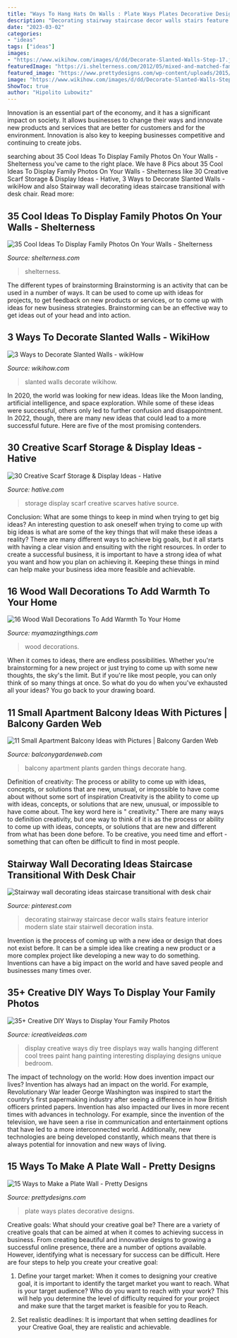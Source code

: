 ```yaml
---
title: "Ways To Hang Hats On Walls : Plate Ways Plates Decorative Designs"
description: "Decorating stairway staircase decor walls stairs feature interior modern slate stair stairwell decoration insta"
date: "2023-03-02"
categories:
- "ideas"
tags: ["ideas"]
images:
- "https://www.wikihow.com/images/d/dd/Decorate-Slanted-Walls-Step-17.jpg"
featuredImage: "https://i.shelterness.com/2012/05/mixed-and-matched-family-photos.jpg"
featured_image: "https://www.prettydesigns.com/wp-content/uploads/2015/08/15-ways-to-make-a-plate-wall.jpg"
image: "https://www.wikihow.com/images/d/dd/Decorate-Slanted-Walls-Step-17.jpg"
ShowToc: true
author: "Hipolito Lubowitz"
---
```



Innovation is an essential part of the economy, and it has a significant impact on society. It allows businesses to change their ways and innovate new products and services that are better for customers and for the environment. Innovation is also key to keeping businesses competitive and continuing to create jobs.

	

		
searching about 35 Cool Ideas To Display Family Photos On Your Walls - Shelterness you've came to the right place. We have 8 Pics about 35 Cool Ideas To Display Family Photos On Your Walls - Shelterness like 30 Creative Scarf Storage &amp; Display Ideas - Hative, 3 Ways to Decorate Slanted Walls - wikiHow and also Stairway wall decorating ideas staircase transitional with desk chair. Read more:
		
    
## 35 Cool Ideas To Display Family Photos On Your Walls - Shelterness

<img loading=lazy src="https://i.shelterness.com/2012/05/mixed-and-matched-family-photos.jpg" onerror="this.onerror=null;this.src='https://tse4.mm.bing.net/th?id=OIP.lVf9C5f01KlgjINZ9sm_SwHaLJ&amp;pid=15.1';" alt="35 Cool Ideas To Display Family Photos On Your Walls - Shelterness">

_Source: shelterness.com_

>shelterness. 

	

The different types of brainstorming
Brainstorming is an activity that can be used in a number of ways. It can be used to come up with ideas for projects, to get feedback on new products or services, or to come up with ideas for new business strategies. Brainstorming can be an effective way to get ideas out of your head and into action.

    
## 3 Ways To Decorate Slanted Walls - WikiHow

<img loading=lazy src="https://www.wikihow.com/images/d/dd/Decorate-Slanted-Walls-Step-17.jpg" onerror="this.onerror=null;this.src='https://tse3.mm.bing.net/th?id=OIP.VBOw0IAd9mb6ZEHSRD8H6gHaFj&amp;pid=15.1';" alt="3 Ways to Decorate Slanted Walls - wikiHow">

_Source: wikihow.com_

>slanted walls decorate wikihow. 

	

In 2020, the world was looking for new ideas. Ideas like the Moon landing, artificial intelligence, and space exploration. While some of these ideas were successful, others only led to further confusion and disappointment. In 2022, though, there are many new ideas that could lead to a more successful future. Here are five of the most promising contenders.

    
## 30 Creative Scarf Storage &amp; Display Ideas - Hative

<img loading=lazy src="https://hative.com/wp-content/uploads/2015/03/scarf-storage-ideas/7-creative-scarf-storage-and-display-ideas.jpg" onerror="this.onerror=null;this.src='https://tse2.mm.bing.net/th?id=OIP.l2aJPKQK8__Zzwv7XVX_gAHaLI&amp;pid=15.1';" alt="30 Creative Scarf Storage &amp; Display Ideas - Hative">

_Source: hative.com_

>storage display scarf creative scarves hative source. 

	

Conclusion: What are some things to keep in mind when trying to get big ideas?
An interesting question to ask oneself when trying to come up with big ideas is what are some of the key things that will make these ideas a reality? There are many different ways to achieve big goals, but it all starts with having a clear vision and ensuiting with the right resources. In order to create a successful business, it is important to have a strong idea of what you want and how you plan on achieving it. Keeping these things in mind can help make your business idea more feasible and achievable.

    
## 16 Wood Wall Decorations To Add Warmth To Your Home

<img loading=lazy src="https://myamazingthings.com/wp-content/uploads/2017/01/wood-wall-decorations.jpg" onerror="this.onerror=null;this.src='https://tse1.mm.bing.net/th?id=OIP.zVeVQSv8SFJ8l99EgX5KiwHaD3&amp;pid=15.1';" alt="16 Wood Wall Decorations To Add Warmth To Your Home">

_Source: myamazingthings.com_

>wood decorations. 

	

When it comes to ideas, there are endless possibilities. Whether you're brainstorming for a new project or just trying to come up with some new thoughts, the sky's the limit. But if you're like most people, you can only think of so many things at once. So what do you do when you've exhausted all your ideas? You go back to your drawing board.

    
## 11 Small Apartment Balcony Ideas With Pictures | Balcony Garden Web

<img loading=lazy src="http://balconygardenweb.com/wp-content/uploads/2016/02/small-balcony-11.jpg" onerror="this.onerror=null;this.src='https://tse4.mm.bing.net/th?id=OIP.Olx_XcnFFgteLe_NgCGoNgHaJ5&amp;pid=15.1';" alt="11 Small Apartment Balcony Ideas with Pictures | Balcony Garden Web">

_Source: balconygardenweb.com_

>balcony apartment plants garden things decorate hang. 

	

Definition of creativity: The process or ability to come up with ideas, concepts, or solutions that are new, unusual, or impossible to have come about without some sort of inspiration
Creativity is the ability to come up with ideas, concepts, or solutions that are new, unusual, or impossible to have come about. The key word here is " creativity." There are many ways to definition creativity, but one way to think of it is as the process or ability to come up with ideas, concepts, or solutions that are new and different from what has been done before. To be creative, you need time and effort - something that can often be difficult to find in most people.

    
## Stairway Wall Decorating Ideas Staircase Transitional With Desk Chair

<img loading=lazy src="https://i.pinimg.com/736x/f7/f1/ac/f7f1ac9e97448a3b4be3853b7afa95d2--stairway-wall-decorating-stairway-walls.jpg" onerror="this.onerror=null;this.src='https://tse2.mm.bing.net/th?id=OIP.Ik-g6ojLC4VNZcIp6c_KegHaLo&amp;pid=15.1';" alt="Stairway wall decorating ideas staircase transitional with desk chair">

_Source: pinterest.com_

>decorating stairway staircase decor walls stairs feature interior modern slate stair stairwell decoration insta. 

	

Invention is the process of coming up with a new idea or design that does not exist before. It can be a simple idea like creating a new product or a more complex project like developing a new way to do something. Inventions can have a big impact on the world and have saved people and businesses many times over.

    
## 35+ Creative DIY Ways To Display Your Family Photos

<img loading=lazy src="http://www.icreativeideas.com/wp-content/uploads/2015/03/30-Creative-Ways-to-Display-Your-Family-Photos-3_1.jpg" onerror="this.onerror=null;this.src='https://tse4.mm.bing.net/th?id=OIP.zLA7YAB8kJuy25400Ep4gwHaE3&amp;pid=15.1';" alt="35+ Creative DIY Ways to Display Your Family Photos">

_Source: icreativeideas.com_

>display creative ways diy tree displays way walls hanging different cool trees paint hang painting interesting displaying designs unique bedroom. 

	

The impact of technology on the world: How does invention impact our lives?
Invention has always had an impact on the world. For example, Revolutionary War leader George Washington was inspired to start the country’s first papermaking industry after seeing a difference in how British officers printed papers. Invention has also impacted our lives in more recent times with advances in technology. For example, since the invention of the television, we have seen a rise in communication and entertainment options that have led to a more interconnected world. Additionally, new technologies are being developed constantly, which means that there is always potential for innovation and new ways of living.

    
## 15 Ways To Make A Plate Wall - Pretty Designs

<img loading=lazy src="https://www.prettydesigns.com/wp-content/uploads/2015/08/15-ways-to-make-a-plate-wall.jpg" onerror="this.onerror=null;this.src='https://tse2.mm.bing.net/th?id=OIP.DBIpBA1nH5aECS-BDJKr3gHaLD&amp;pid=15.1';" alt="15 Ways to Make a Plate Wall - Pretty Designs">

_Source: prettydesigns.com_

>plate ways plates decorative designs. 

	

Creative goals: What should your creative goal be?
There are a variety of creative goals that can be aimed at when it comes to achieving success in business. From creating beautiful and innovative designs to growing a successful online presence, there are a number of options available. However, identifying what is necessary for success can be difficult. Here are four steps to help you create your creative goal:
1. Define your target market: When it comes to designing your creative goal, it is important to identify the target market you want to reach. What is your target audience? Who do you want to reach with your work? This will help you determine the level of difficulty required for your project and make sure that the target market is feasible for you to Reach.

2. Set realistic deadlines: It is important that when setting deadlines for your Creative Goal, they are realistic and achievable.

